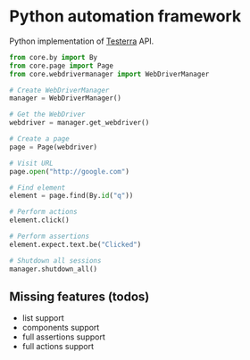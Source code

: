# Python automation framework

Python implementation of [Testerra](https://github.com/telekom/testerra) API.

```python
from core.by import By
from core.page import Page
from core.webdrivermanager import WebDriverManager

# Create WebDriverManager
manager = WebDriverManager()

# Get the WebDriver
webdriver = manager.get_webdriver()

# Create a page
page = Page(webdriver)

# Visit URL
page.open("http://google.com")

# Find element
element = page.find(By.id("q"))

# Perform actions
element.click()

# Perform assertions
element.expect.text.be("Clicked")

# Shutdown all sessions
manager.shutdown_all()
```


## Missing features (todos)

- list support
- components support
- full assertions support
- full actions support
